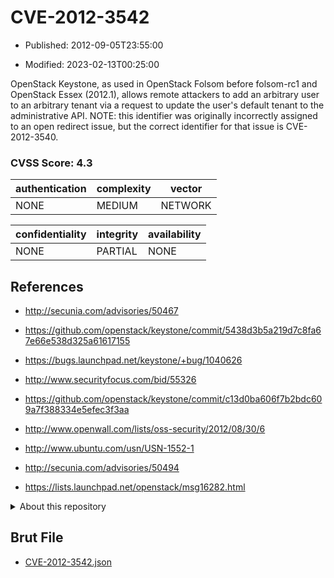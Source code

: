 # CVE-2012-3542

- Published: 2012-09-05T23:55:00

- Modified: 2023-02-13T00:25:00

OpenStack Keystone, as used in OpenStack Folsom before folsom-rc1 and OpenStack Essex (2012.1), allows remote attackers to add an arbitrary user to an arbitrary tenant via a request to update the user's default tenant to the administrative API. NOTE: this identifier was originally incorrectly assigned to an open redirect issue, but the correct identifier for that issue is CVE-2012-3540.

### CVSS Score: **4.3**

| authentication | complexity | vector |
| --- | --- | --- |
| NONE | MEDIUM | NETWORK |

| confidentiality | integrity | availability |
| --- | --- | --- |
| NONE | PARTIAL | NONE |

## References

* http://secunia.com/advisories/50467

* https://github.com/openstack/keystone/commit/5438d3b5a219d7c8fa67e66e538d325a61617155

* https://bugs.launchpad.net/keystone/+bug/1040626

* http://www.securityfocus.com/bid/55326

* https://github.com/openstack/keystone/commit/c13d0ba606f7b2bdc609a7f388334e5efec3f3aa

* http://www.openwall.com/lists/oss-security/2012/08/30/6

* http://www.ubuntu.com/usn/USN-1552-1

* http://secunia.com/advisories/50494

* https://lists.launchpad.net/openstack/msg16282.html

<details>
<summary>About this repository</summary> 

  This repository is part of the project [Live Hack CVE](https://github.com/Live-Hack-CVE). Main website can be found [www.live-hack.org](https://www.live-hack.org) 
  
  Made by [Sn0wAlice](https://github.com/Sn0wAlice) for the people that care about security and need to have a feed of the latest CVEs. Hope you enjoy it, don't forget to star the repo and follow me on [Twitter](https://twitter.com/Sn0wAlice) and [Github](https://github.com/Sn0wAlice). And that is my [personnal website](https://www.alice-snow.me/)

  - [Home Page](https://github.com/Live-Hack-CVE)
  - [Framework](https://github.com/Live-Hack-CVE/cve-framework)
  - [CVE database](https://github.com/Live-Hack-CVE/full_database)
  - [Changelog](https://github.com/Live-Hack-CVE/Changelog)
</details>

## Brut File

* [CVE-2012-3542.json](https://raw.githubusercontent.com/Live-Hack-CVE/full_database/main/cves/2012/CVE-2012-3542.json)

